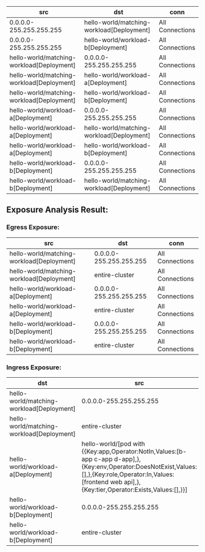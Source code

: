 | src | dst | conn |
|-----|-----|------|
| 0.0.0.0-255.255.255.255 | hello-world/matching-workload[Deployment] | All Connections |
| 0.0.0.0-255.255.255.255 | hello-world/workload-b[Deployment] | All Connections |
| hello-world/matching-workload[Deployment] | 0.0.0.0-255.255.255.255 | All Connections |
| hello-world/matching-workload[Deployment] | hello-world/workload-a[Deployment] | All Connections |
| hello-world/matching-workload[Deployment] | hello-world/workload-b[Deployment] | All Connections |
| hello-world/workload-a[Deployment] | 0.0.0.0-255.255.255.255 | All Connections |
| hello-world/workload-a[Deployment] | hello-world/matching-workload[Deployment] | All Connections |
| hello-world/workload-a[Deployment] | hello-world/workload-b[Deployment] | All Connections |
| hello-world/workload-b[Deployment] | 0.0.0.0-255.255.255.255 | All Connections |
| hello-world/workload-b[Deployment] | hello-world/matching-workload[Deployment] | All Connections |
## Exposure Analysis Result:
### Egress Exposure:
| src | dst | conn |
|-----|-----|------|
| hello-world/matching-workload[Deployment] | 0.0.0.0-255.255.255.255 | All Connections |
| hello-world/matching-workload[Deployment] | entire-cluster | All Connections |
| hello-world/workload-a[Deployment] | 0.0.0.0-255.255.255.255 | All Connections |
| hello-world/workload-a[Deployment] | entire-cluster | All Connections |
| hello-world/workload-b[Deployment] | 0.0.0.0-255.255.255.255 | All Connections |
| hello-world/workload-b[Deployment] | entire-cluster | All Connections |

### Ingress Exposure:
| dst | src | conn |
|-----|-----|------|
| hello-world/matching-workload[Deployment] | 0.0.0.0-255.255.255.255 | All Connections |
| hello-world/matching-workload[Deployment] | entire-cluster | All Connections |
| hello-world/workload-a[Deployment] | hello-world/[pod with {{Key:app,Operator:NotIn,Values:[b-app c-app d-app],},{Key:env,Operator:DoesNotExist,Values:[],},{Key:role,Operator:In,Values:[frontend web api],},{Key:tier,Operator:Exists,Values:[],}}] | All Connections |
| hello-world/workload-b[Deployment] | 0.0.0.0-255.255.255.255 | All Connections |
| hello-world/workload-b[Deployment] | entire-cluster | All Connections |
